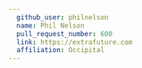 ```yaml
---
  github_user: philnelson
  name: Phil Nelson
  pull_request_number: 600
  link: https://extrafuture.com
  affiliation: Occipital
---
```


